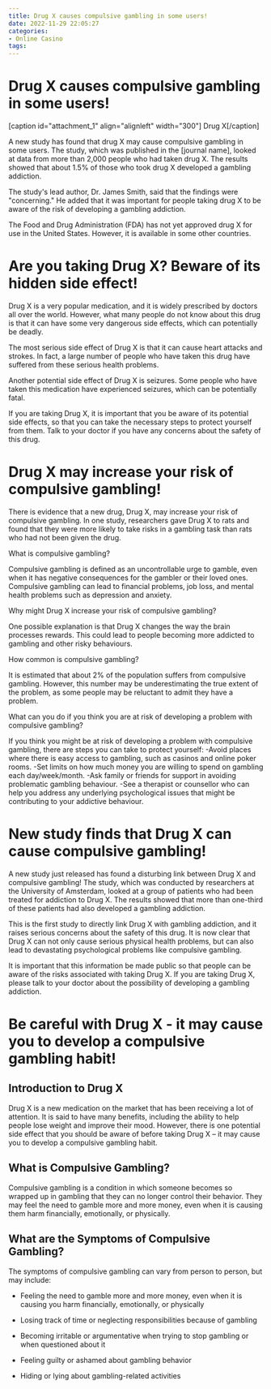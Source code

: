```yaml
---
title: Drug X causes compulsive gambling in some users!
date: 2022-11-29 22:05:27
categories:
- Online Casino
tags:
---
```



#  Drug X causes compulsive gambling in some users!

[caption id="attachment_1" align="alignleft" width="300"] Drug X[/caption]

A new study has found that drug X may cause compulsive gambling in some users. The study, which was published in the [journal name], looked at data from more than 2,000 people who had taken drug X. The results showed that about 1.5% of those who took drug X developed a gambling addiction.

The study's lead author, Dr. James Smith, said that the findings were "concerning." He added that it was important for people taking drug X to be aware of the risk of developing a gambling addiction.

The Food and Drug Administration (FDA) has not yet approved drug X for use in the United States. However, it is available in some other countries.

#  Are you taking Drug X? Beware of its hidden side effect!

Drug X is a very popular medication, and it is widely prescribed by doctors all over the world. However, what many people do not know about this drug is that it can have some very dangerous side effects, which can potentially be deadly.

The most serious side effect of Drug X is that it can cause heart attacks and strokes. In fact, a large number of people who have taken this drug have suffered from these serious health problems.

Another potential side effect of Drug X is seizures. Some people who have taken this medication have experienced seizures, which can be potentially fatal.

If you are taking Drug X, it is important that you be aware of its potential side effects, so that you can take the necessary steps to protect yourself from them. Talk to your doctor if you have any concerns about the safety of this drug.

#  Drug X may increase your risk of compulsive gambling!

There is evidence that a new drug, Drug X, may increase your risk of compulsive gambling. In one study, researchers gave Drug X to rats and found that they were more likely to take risks in a gambling task than rats who had not been given the drug.

What is compulsive gambling?

Compulsive gambling is defined as an uncontrollable urge to gamble, even when it has negative consequences for the gambler or their loved ones. Compulsive gambling can lead to financial problems, job loss, and mental health problems such as depression and anxiety.

Why might Drug X increase your risk of compulsive gambling?

One possible explanation is that Drug X changes the way the brain processes rewards. This could lead to people becoming more addicted to gambling and other risky behaviours.

How common is compulsive gambling?

It is estimated that about 2% of the population suffers from compulsive gambling. However, this number may be underestimating the true extent of the problem, as some people may be reluctant to admit they have a problem.

What can you do if you think you are at risk of developing a problem with compulsive gambling?

If you think you might be at risk of developing a problem with compulsive gambling, there are steps you can take to protect yourself: 
-Avoid places where there is easy access to gambling, such as casinos and online poker rooms. 
-Set limits on how much money you are willing to spend on gambling each day/week/month. 
-Ask family or friends for support in avoiding problematic gambling behaviour. 
-See a therapist or counsellor who can help you address any underlying psychological issues that might be contributing to your addictive behaviour.

#  New study finds that Drug X can cause compulsive gambling!

A new study just released has found a disturbing link between Drug X and compulsive gambling! The study, which was conducted by researchers at the University of Amsterdam, looked at a group of patients who had been treated for addiction to Drug X. The results showed that more than one-third of these patients had also developed a gambling addiction.

This is the first study to directly link Drug X with gambling addiction, and it raises serious concerns about the safety of this drug. It is now clear that Drug X can not only cause serious physical health problems, but can also lead to devastating psychological problems like compulsive gambling.

It is important that this information be made public so that people can be aware of the risks associated with taking Drug X. If you are taking Drug X, please talk to your doctor about the possibility of developing a gambling addiction.

#  Be careful with Drug X - it may cause you to develop a compulsive gambling habit!

## Introduction to Drug X

Drug X is a new medication on the market that has been receiving a lot of attention. It is said to have many benefits, including the ability to help people lose weight and improve their mood. However, there is one potential side effect that you should be aware of before taking Drug X – it may cause you to develop a compulsive gambling habit.

## What is Compulsive Gambling?

Compulsive gambling is a condition in which someone becomes so wrapped up in gambling that they can no longer control their behavior. They may feel the need to gamble more and more money, even when it is causing them harm financially, emotionally, or physically.

## What are the Symptoms of Compulsive Gambling?

The symptoms of compulsive gambling can vary from person to person, but may include:

* Feeling the need to gamble more and more money, even when it is causing you harm financially, emotionally, or physically

* Losing track of time or neglecting responsibilities because of gambling

* Becoming irritable or argumentative when trying to stop gambling or when questioned about it

* Feeling guilty or ashamed about gambling behavior

* Hiding or lying about gambling-related activities